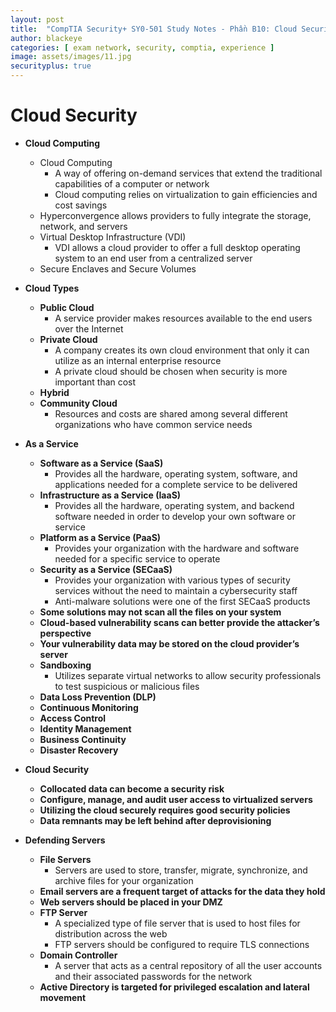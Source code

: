 ```yaml
---
layout: post
title:  "CompTIA Security+ SY0-501 Study Notes - Phần B10: Cloud Security"
author: blackeye
categories: [ exam network, security, comptia, experience ]
image: assets/images/11.jpg
securityplus: true
---
```


# Cloud Security
* **Cloud Computing**
    * Cloud Computing
        * A way of offering on-demand services that extend the traditional capabilities of a computer or network
        * Cloud computing relies on virtualization to gain efficiencies and cost savings
    * Hyperconvergence allows providers to fully integrate the storage, network, and servers
    * Virtual Desktop Infrastructure (VDI)
        * VDI allows a cloud provider to offer a full desktop operating system to an end user from a centralized server
    * Secure Enclaves and Secure Volumes

* **Cloud Types**
    * **Public Cloud**
        * A service provider makes resources available to the end users over the Internet
    * **Private Cloud**
        * A company creates its own cloud environment that only it can utilize as an internal enterprise resource
        * A private cloud should be chosen when security is more important than cost
    * **Hybrid**
    * **Community Cloud**
        * Resources and costs are shared among several different organizations who have common service needs

* **As a Service**
    * **Software as a Service (SaaS)**
        * Provides all the hardware, operating system, software, and applications needed for a complete service to be delivered
    * **Infrastructure as a Service (IaaS)**
        * Provides all the hardware, operating system, and backend software needed in order to develop your own software or service
    * **Platform as a Service (PaaS)**
        * Provides your organization with the hardware and software needed for a specific service to operate
    * **Security as a Service (SECaaS)**
        * Provides your organization with various types of security services without the need to maintain a cybersecurity staff
        * Anti-malware solutions were one of the first SECaaS products
    * **Some solutions may not scan all the files on your system**
    * **Cloud-based vulnerability scans can better provide the attacker’s perspective**
    * **Your vulnerability data may be stored on the cloud provider’s server**
    * **Sandboxing**
        * Utilizes separate virtual networks to allow security professionals to test suspicious or malicious files
    * **Data Loss Prevention (DLP)**
    * **Continuous Monitoring**
    * **Access Control**
    * **Identity Management**
    * **Business Continuity**
    * **Disaster Recovery**

* **Cloud Security**
    * **Collocated data can become a security risk**
    * **Configure, manage, and audit user access to virtualized servers**
    * **Utilizing the cloud securely requires good security policies**
    * **Data remnants may be left behind after deprovisioning**

* **Defending Servers**
    * **File Servers**
        * Servers are used to store, transfer, migrate, synchronize, and archive files for your organization
    * **Email servers are a frequent target of attacks for the data they hold**
    * **Web servers should be placed in your DMZ**
    * **FTP Server**
        * A specialized type of file server that is used to host files for distribution across the web
        * FTP servers should be configured to require TLS connections
    * **Domain Controller**
        * A server that acts as a central repository of all the user accounts and their associated passwords for the network
    * **Active Directory is targeted for privileged escalation and lateral movement**